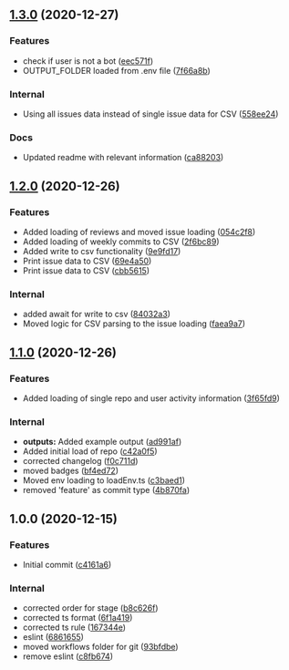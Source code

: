 ## [1.3.0](https://github.com/nikolanikushev/git-scraper/compare/v1.2.0...v1.3.0) (2020-12-27)


### Features

* check if user is not a bot ([eec571f](https://github.com/nikolanikushev/git-scraper/commit/eec571fa21c3a09445af33823b901dbc22fe98e1))
* OUTPUT_FOLDER loaded from .env file ([7f66a8b](https://github.com/nikolanikushev/git-scraper/commit/7f66a8bc484c00f0bb090dc8d03bf60551016200))


### Internal

* Using all issues data instead of single issue data for CSV ([558ee24](https://github.com/nikolanikushev/git-scraper/commit/558ee24177eed345d87c2e8964295fb739260de0))


### Docs

* Updated readme with relevant information ([ca88203](https://github.com/nikolanikushev/git-scraper/commit/ca88203e512ccb961f2564564db7e57eed7631d7))

## [1.2.0](https://github.com/nikolanikushev/git-scraper/compare/v1.1.0...v1.2.0) (2020-12-26)


### Features

* Added loading of reviews and moved issue loading ([054c2f8](https://github.com/nikolanikushev/git-scraper/commit/054c2f82fc542087d0baea115ce1832310ed0a89))
* Added loading of weekly commits to CSV ([2f6bc89](https://github.com/nikolanikushev/git-scraper/commit/2f6bc893a9f26bc52c0c2e02068327d7c4dd671b))
* Added write to csv functionality ([9e9fd17](https://github.com/nikolanikushev/git-scraper/commit/9e9fd17ffcb5c22c27824eacd2f5c1c3b045a07d))
* Print issue data to CSV ([69e4a50](https://github.com/nikolanikushev/git-scraper/commit/69e4a50127ec3ae5d2b0d481c5b8c4884a027515))
* Print issue data to CSV ([cbb5615](https://github.com/nikolanikushev/git-scraper/commit/cbb561547d44ebafb127127f3c1a712141c941c2))


### Internal

* added await for write to csv ([84032a3](https://github.com/nikolanikushev/git-scraper/commit/84032a3577daac3e6bec0a6eac4cef22c6a7b843))
* Moved logic for CSV parsing to the issue loading ([faea9a7](https://github.com/nikolanikushev/git-scraper/commit/faea9a7b61815978e2a26eb5660062daf155c3f0))

## [1.1.0](https://github.com/nikolanikushev/git-scraper/compare/v1.0.0...v1.1.0) (2020-12-26)


### Features

* Added loading of single repo and user activity information ([3f65fd9](https://github.com/nikolanikushev/git-scraper/commit/3f65fd99d70a9d2b166f448a764cb6aee7c7c95d))


### Internal

* **outputs:** Added example output ([ad991af](https://github.com/nikolanikushev/git-scraper/commit/ad991af9e5521fec9a3726430a47e29801fb9e16))
* Added initial load of repo ([c42a0f5](https://github.com/nikolanikushev/git-scraper/commit/c42a0f59b11d7e9b1382d0e98200947e3cd4cb22))
* corrected changelog ([f0c711d](https://github.com/nikolanikushev/git-scraper/commit/f0c711d62a5ff9ea0de01fea5f316b0b5839bd70))
* moved badges ([bf4ed72](https://github.com/nikolanikushev/git-scraper/commit/bf4ed729d6e4675173c0d4c16fe1208a5b70e8dc))
* Moved env loading to loadEnv.ts ([c3baed1](https://github.com/nikolanikushev/git-scraper/commit/c3baed1bda6e79736cf6edc0ed239d9104355671))
* removed 'feature' as commit type ([4b870fa](https://github.com/nikolanikushev/git-scraper/commit/4b870fadc04df440fbc9cc5397852bf0b5e915e4))

## 1.0.0 (2020-12-15)


### Features

* Initial commit ([c4161a6](https://github.com/nikolanikushev/git-scraper/commit/c4161a6d51373216c37858bfac224905493f420a))


### Internal

* corrected order for stage ([b8c626f](https://github.com/nikolanikushev/git-scraper/commit/b8c626f6d9bebb9f2aa93829ed13d63c595c1c8b))
* corrected ts format ([6f1a419](https://github.com/nikolanikushev/git-scraper/commit/6f1a419d882b4c1ebffd1d439c17fc3960871b05))
* corrected ts rule ([167344e](https://github.com/nikolanikushev/git-scraper/commit/167344e6b3060cd67f04b5456cfcc4e3b630e52c))
* eslint ([6861655](https://github.com/nikolanikushev/git-scraper/commit/6861655ed8009517a0433ab47dd473d86d0da7ac))
* moved workflows folder for git ([93bfdbe](https://github.com/nikolanikushev/git-scraper/commit/93bfdbe1eba2dc9d1f75fcce2f8ca5e740fe6672))
* remove eslint ([c8fb674](https://github.com/nikolanikushev/git-scraper/commit/c8fb674f719d8bf160c0338a392eae0652c4fe8a))
